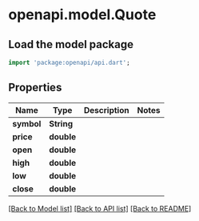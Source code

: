 # openapi.model.Quote

## Load the model package
```dart
import 'package:openapi/api.dart';
```

## Properties
Name | Type | Description | Notes
------------ | ------------- | ------------- | -------------
**symbol** | **String** |  | 
**price** | **double** |  | 
**open** | **double** |  | 
**high** | **double** |  | 
**low** | **double** |  | 
**close** | **double** |  | 

[[Back to Model list]](../README.md#documentation-for-models) [[Back to API list]](../README.md#documentation-for-api-endpoints) [[Back to README]](../README.md)


